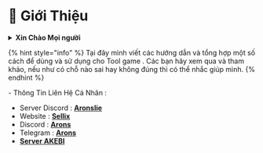 # 👤 Giới Thiệu

<details>

<summary><strong>Xin Chào Mọi người</strong> </summary>

Mình là Arons , Một người bán lại key Tool của các nhà AKEBI , UNICORE , ... ( sau này sẽ có Tool khác tuỳ nhu cầu thị trường )\
Tất cả thông tin Trang này là do mình viết .

</details>

{% hint style="info" %}
Tại đây mình viết các hướng dẫn và tổng hợp một số cách để dùng và sử dụng cho Tool game . Các bạn hãy xem qua và tham khảo, nếu như có chỗ nào sai hay không đúng thì có thể nhắc giúp mình.&#x20;
{% endhint %}

\- Thông Tin Liên Hệ Cá Nhân :

* Server Discord : [**Aronslie**](https://discord.gg/78ApGEAKFU)
* Website : [**Sellix**](https://aronslie-store.mysellix.io/)
* Discord : [**Arons** ](https://discord.com/users/727853330696634397)
* Telegram : [**Arons**](https://t.me/aronslie)
* [**Server AKEBI**](https://discord.gg/akebi)

